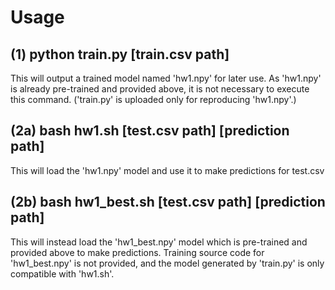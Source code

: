 # Usage

## (1) python train.py [train.csv path]

This will output a trained model named 'hw1.npy' for later use. As 'hw1.npy' is already pre-trained and provided above, it is not necessary to execute this command. ('train.py' is uploaded only for reproducing 'hw1.npy'.)

## (2a) bash hw1.sh [test.csv path] [prediction path]

This will load the 'hw1.npy' model and use it to make predictions for test.csv

## (2b) bash hw1_best.sh [test.csv path] [prediction path]

This will instead load the 'hw1_best.npy' model which is pre-trained and provided above to make predictions. Training source code for 'hw1_best.npy' is not provided, and the model generated by 'train.py' is only compatible with 'hw1.sh'.
